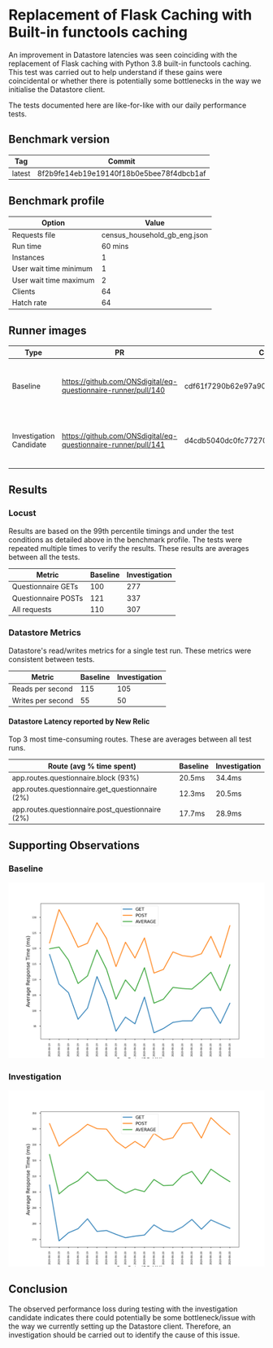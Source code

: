 # Replacement of Flask Caching with Built-in functools caching

An improvement in Datastore latencies was seen coinciding with the replacement of Flask caching with Python 3.8 built-in functools caching. 
This test was carried out to help understand if these gains were coincidental or whether there is potentially some bottlenecks in the way we initialise the Datastore client.

The tests documented here are like-for-like with our daily performance tests.


## Benchmark version

| Tag | Commit |
|--------|-------|
| latest | 8f2b9fe14eb19e19140f18b0e5bee78f4dbcb1af |

## Benchmark profile

| Option | Value |
|--------|-------|
| Requests file | census_household_gb_eng.json |
| Run time | 60 mins |
| Instances | 1 |
| User wait time minimum | 1 |
| User wait time maximum | 2 |
| Clients | 64 |
| Hatch rate | 64 |

## Runner images
| Type      | PR    | Commit |  Date | Comments |
|-----------|--------|--------|--------|--------|
| Baseline  | https://github.com/ONSdigital/eq-questionnaire-runner/pull/140  | cdf61f7290b62e97a901ed5bbb1396700d2c4494 | Tue 09, Jun 2020 10:15 UTC | Commit in which Flask caching was removed |
| Investigation Candidate | https://github.com/ONSdigital/eq-questionnaire-runner/pull/141 | d4cdb5040dc0fc77270038b3af6e17a205ea077e | Mon 08, Jun 2020 07:52 UTC | Last commit before Flask caching/werkzeug cached_property was removed |

## Results

### Locust

Results are based on the 99th percentile timings and under the test conditions as detailed above in the benchmark profile.
The tests were repeated multiple times to verify the results. These results are averages between all the tests.

| Metric | Baseline | Investigation |
|--------|----------|--------------|
| Questionnaire GETs | 100 | 277 |
| Questionnaire POSTs | 121 | 337 |
| All requests | 110 | 307 |

### Datastore Metrics

Datastore's read/writes metrics for a single test run. These metrics were consistent between tests.

| Metric | Baseline | Investigation |
|--------|----------|--------------|
| Reads per second | 115 | 105 |
| Writes per second| 55 | 50 |

#### Datastore Latency reported by New Relic

Top 3 most time-consuming routes. These are averages between all test runs.

| Route (avg % time spent) | Baseline | Investigation |
|--------|----------|--------------|
| app.routes.questionnaire.block (93%) | 20.5ms | 34.4ms |
| app.routes.questionnaire.get_questionnaire (2%)| 12.3ms | 20.5ms |
| app.routes.questionnaire.post_questionnaire (2%) | 17.7ms | 28.9ms |

## Supporting Observations

### Baseline

![](baseline-performance.png)

### Investigation

![](investigation-performance.png)

## Conclusion

The observed performance loss during testing with the investigation candidate indicates there could potentially be some bottleneck/issue with
the way we currently setting up the Datastore client. Therefore, an investigation should be carried out to identify the cause of this issue.
